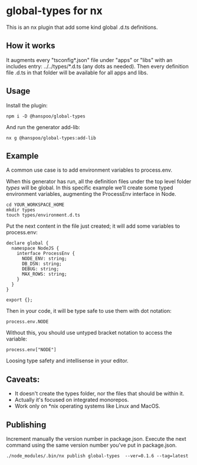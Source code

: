 # global-types for nx

This is an nx plugin that add some kind global .d.ts definitions.

## How it works

It augments every "tsconfig*.json" file under "apps" or "libs" with an includes entry: ../../types/*.d.ts (any dots as needed).
Then every definition file .d.ts in that folder will be available for all apps and libs.

## Usage

Install the plugin:

```
npm i -D @hanspoo/global-types
```

And run the generator add-lib:

```
nx g @hanspoo/global-types:add-lib
```

## Example

A common use case is to add environment variables to process.env.

When this generator has run, all the definition files under the top level folder _types_ will be global.
In this specific example we'll create some typed environment variables, augmenting the ProcessEnv interface in Node.

```
cd YOUR_WORKSPACE_HOME
mkdir types
touch types/environment.d.ts
```

Put the next content in the file just created; it will add some variables to process.env:

```
declare global {
  namespace NodeJS {
    interface ProcessEnv {
      NODE_ENV: string;
      DB_DSN: string;
      DEBUG: string;
      MAX_ROWS: string;
    }
  }
}

export {};
```

Then in your code, it will be type safe to use them with dot notation:

```
process.env.NODE
```

Without this, you should use untyped bracket notation to access the variable:

```
process.env["NODE"]
```

Loosing type safety and intellisense in your editor.

## Caveats:

- It doesn't create the types folder, nor the files that should be within it.
- Actually it's focused on integrated monorepos.
- Work only on \*nix operating systems like Linux and MacOS.

## Publishing

Increment manually the version number in package.json.
Execute the next command using the same version number you've put in package.json.

```
./node_modules/.bin/nx publish global-types  --ver=0.1.6 --tag=latest
```
